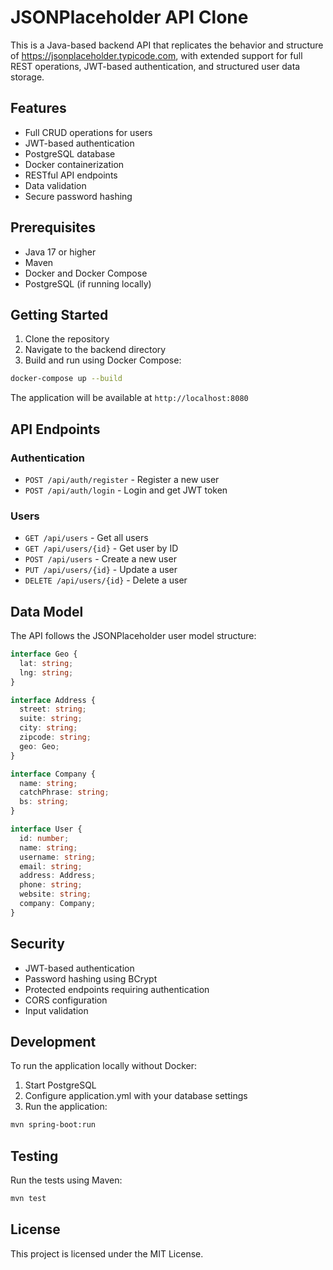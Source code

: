 # JSONPlaceholder API Clone

This is a Java-based backend API that replicates the behavior and structure of https://jsonplaceholder.typicode.com, with extended support for full REST operations, JWT-based authentication, and structured user data storage.

## Features

- Full CRUD operations for users
- JWT-based authentication
- PostgreSQL database
- Docker containerization
- RESTful API endpoints
- Data validation
- Secure password hashing

## Prerequisites

- Java 17 or higher
- Maven
- Docker and Docker Compose
- PostgreSQL (if running locally)

## Getting Started

1. Clone the repository
2. Navigate to the backend directory
3. Build and run using Docker Compose:

```bash
docker-compose up --build
```

The application will be available at `http://localhost:8080`

## API Endpoints

### Authentication

- `POST /api/auth/register` - Register a new user
- `POST /api/auth/login` - Login and get JWT token

### Users

- `GET /api/users` - Get all users
- `GET /api/users/{id}` - Get user by ID
- `POST /api/users` - Create a new user
- `PUT /api/users/{id}` - Update a user
- `DELETE /api/users/{id}` - Delete a user

## Data Model

The API follows the JSONPlaceholder user model structure:

```typescript
interface Geo {
  lat: string;
  lng: string;
}

interface Address {
  street: string;
  suite: string;
  city: string;
  zipcode: string;
  geo: Geo;
}

interface Company {
  name: string;
  catchPhrase: string;
  bs: string;
}

interface User {
  id: number;
  name: string;
  username: string;
  email: string;
  address: Address;
  phone: string;
  website: string;
  company: Company;
}
```

## Security

- JWT-based authentication
- Password hashing using BCrypt
- Protected endpoints requiring authentication
- CORS configuration
- Input validation

## Development

To run the application locally without Docker:

1. Start PostgreSQL
2. Configure application.yml with your database settings
3. Run the application:

```bash
mvn spring-boot:run
```

## Testing

Run the tests using Maven:

```bash
mvn test
```

## License

This project is licensed under the MIT License. 